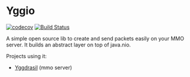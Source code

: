 # Yggio

[![codecov](https://codecov.io/gh/Supamiu/yggdrasil/branch/master/graph/badge.svg)](https://codecov.io/gh/Supamiu/yggdrasil)
[![Build Status](https://travis-ci.org/Supamiu/yggdrasil.svg?branch=master)](https://travis-ci.org/Supamiu/yggdrasil)

A simple open source lib to create and send packets easily on your MMO server. It builds an abstract layer on top of java.nio.

Projects using it: 
 - [Yggdrasil](https://github.com/supamiu/yggdrasil) (mmo server)